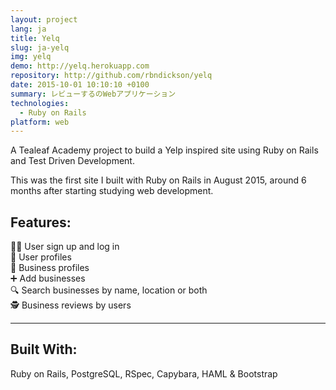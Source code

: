 ```yaml
---
layout: project
lang: ja
title: Yelq
slug: ja-yelq
img: yelq
demo: http://yelq.herokuapp.com
repository: http://github.com/rbndickson/yelq
date: 2015-10-01 10:10:10 +0100
summary: レビューするのWebアプリケーション
technologies:
  - Ruby on Rails
platform: web
---
```

A Tealeaf Academy project to build a Yelp inspired site using Ruby on Rails and Test Driven Development.

This was the first site I built with Ruby on Rails in August 2015, around 6 months after starting studying web development.

## Features:

👩‍💻 User sign up and log in  
👤 User profiles  
🏬 Business profiles  
➕ Add businesses  
🔍 Search businesses by name, location or both  
🕵 Business reviews by users  

---

## Built With:

Ruby on Rails, PostgreSQL, RSpec, Capybara, HAML & Bootstrap
